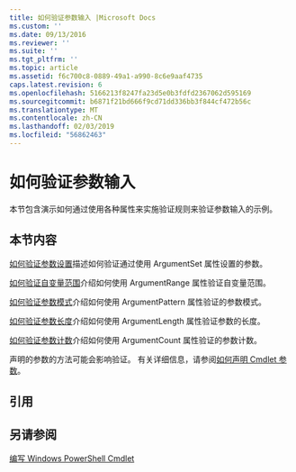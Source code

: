 ```yaml
---
title: 如何验证参数输入 |Microsoft Docs
ms.custom: ''
ms.date: 09/13/2016
ms.reviewer: ''
ms.suite: ''
ms.tgt_pltfrm: ''
ms.topic: article
ms.assetid: f6c700c8-0889-49a1-a990-8c6e9aaf4735
caps.latest.revision: 6
ms.openlocfilehash: 5166213f8247fa23d5e0b3fdfd2367062d595169
ms.sourcegitcommit: b6871f21bd666f9cd71dd336bb3f844cf472b56c
ms.translationtype: MT
ms.contentlocale: zh-CN
ms.lasthandoff: 02/03/2019
ms.locfileid: "56862463"
---
```

# <a name="how-to-validate-parameter-input"></a>如何验证参数输入

本节包含演示如何通过使用各种属性来实施验证规则来验证参数输入的示例。

## <a name="in-this-section"></a>本节内容

[如何验证参数设置](./how-to-validate-an-argument-set.md)描述如何验证通过使用 ArgumentSet 属性设置的参数。

[如何验证自变量范围](./how-to-validate-an-argument-range.md)介绍如何使用 ArgumentRange 属性验证自变量范围。

[如何验证参数模式](./how-to-validate-an-argument-pattern.md)介绍如何使用 ArgumentPattern 属性验证的参数模式。

[如何验证参数长度](./how-to-validate-the-argument-length.md)介绍如何使用 ArgumentLength 属性验证参数的长度。

[如何验证参数计数](./how-to-validate-an-argument-count.md)介绍如何使用 ArgumentCount 属性验证的参数计数。

声明的参数的方法可能会影响验证。 有关详细信息，请参阅[如何声明 Cmdlet 参数](./how-to-declare-cmdlet-parameters.md)。

## <a name="reference"></a>引用

## <a name="see-also"></a>另请参阅

[编写 Windows PowerShell Cmdlet](./writing-a-windows-powershell-cmdlet.md)

